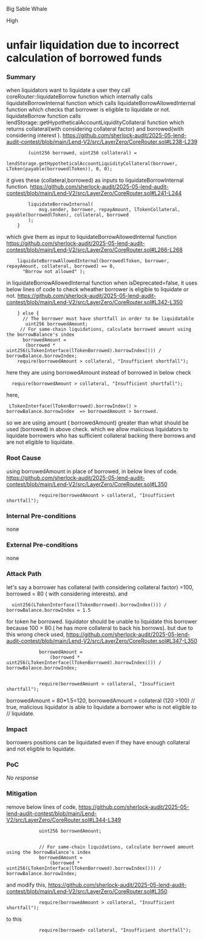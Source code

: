 Big Sable Whale

High

# unfair liquidation due to incorrect calculation of borrowed funds

### Summary

when liquidators want to liquidate a user they call coreRouter::liquidateBorrow function which internally calls liquidateBorrowInternal function which calls liquidateBorrowAllowedInternal function which checks that borrower is eligible to liquidate or not.
liquidateBorrow function calls lendStorage::getHypotheticalAccountLiquidityCollateral function which returns collateral(with considering collateral factor) and borrowed(with considering interest ). 
https://github.com/sherlock-audit/2025-05-lend-audit-contest/blob/main/Lend-V2/src/LayerZero/CoreRouter.sol#L238-L239

```solidity
        (uint256 borrowed, uint256 collateral) =
            lendStorage.getHypotheticalAccountLiquidityCollateral(borrower, LToken(payable(borrowedlToken)), 0, 0);
```

it gives these  (collateral,borrowed) as inputs to liquidateBorrowInternal function.
https://github.com/sherlock-audit/2025-05-lend-audit-contest/blob/main/Lend-V2/src/LayerZero/CoreRouter.sol#L241-L244

```solidity
        liquidateBorrowInternal(
            msg.sender, borrower, repayAmount, lTokenCollateral, payable(borrowedlToken), collateral, borrowed
        );
    }
```

which give them as input to liquidateBorrowAllowedInternal function
https://github.com/sherlock-audit/2025-05-lend-audit-contest/blob/main/Lend-V2/src/LayerZero/CoreRouter.sol#L266-L268

```solidity
    liquidateBorrowAllowedInternal(borrowedlToken, borrower, repayAmount, collateral, borrowed) == 0,
      "Borrow not allowed" );
```

in liquidateBorrowAllowedInternal function when  isDeprecated=false, it uses below lines of code to check wheather borrower is eligible to liquidate or not.
https://github.com/sherlock-audit/2025-05-lend-audit-contest/blob/main/Lend-V2/src/LayerZero/CoreRouter.sol#L342-L350

```solidit
    } else {
      // The borrower must have shortfall in order to be liquidatable
       uint256 borrowedAmount;
     // For same-chain liquidations, calculate borrowed amount using the borrowBalance's index
      borrowedAmount =
       (borrowed * uint256(LTokenInterface(lTokenBorrowed).borrowIndex())) / borrowBalance.borrowIndex;
    require(borrowedAmount > collateral, "Insufficient shortfall");
```

here they are using borrowedAmount instead of borrowed in below check 

```solidity
  require(borrowedAmount > collateral, "Insufficient shortfall");
```

here, 

```solidity
 LTokenInterface(lTokenBorrowed).borrowIndex() > borrowBalance.borrowIndex  => borrowedAmount > borrowed.
```

so we are using amount ( borrowedAmount) greater than what should be used (borrowed) in above check.
which we allow malicious liquidators to liquidate borrowers who has sufficient collateral backing there borrows and are not eligible to liquidate.

### Root Cause

using borrowedAmount in place of borrowed, in below lines of code.
https://github.com/sherlock-audit/2025-05-lend-audit-contest/blob/main/Lend-V2/src/LayerZero/CoreRouter.sol#L350

```solidity
            require(borrowedAmount > collateral, "Insufficient shortfall");
```

### Internal Pre-conditions

none 

### External Pre-conditions

none 

### Attack Path

let's say a borrower has collateral (with considering collateral factor) =100, borrowed = 80 ( with considering interests).
and

```solidity
  uint256(LTokenInterface(lTokenBorrowed).borrowIndex())) / borrowBalance.borrowIndex = 1.5 
```
for token he borrowed.
liquidator should be unable to liquidate this borrower because 100 > 80.( he has more collateral to back his borrows).
but due to this wrong  check used,
https://github.com/sherlock-audit/2025-05-lend-audit-contest/blob/main/Lend-V2/src/LayerZero/CoreRouter.sol#L347-L350

```solidity
            borrowedAmount =
                (borrowed * uint256(LTokenInterface(lTokenBorrowed).borrowIndex())) / borrowBalance.borrowIndex;


            require(borrowedAmount > collateral, "Insufficient shortfall");
```


borrowedAmount = 80*1.5=120,
borrowedAmount > collateral (120 >100) // true, malicious liquidator is able to liquidate a borrower who is not eligible to // liquidate.

### Impact

borrowers positions  can be liquidated even if they have enough collateral and  not eligible to liquidate.

### PoC

_No response_

### Mitigation

remove below lines of code,
https://github.com/sherlock-audit/2025-05-lend-audit-contest/blob/main/Lend-V2/src/LayerZero/CoreRouter.sol#L344-L349

```solidity
            uint256 borrowedAmount;


            // For same-chain liquidations, calculate borrowed amount using the borrowBalance's index
            borrowedAmount =
                (borrowed * uint256(LTokenInterface(lTokenBorrowed).borrowIndex())) / borrowBalance.borrowIndex;
```

and modify this,
https://github.com/sherlock-audit/2025-05-lend-audit-contest/blob/main/Lend-V2/src/LayerZero/CoreRouter.sol#L350

```solidity
            require(borrowedAmount > collateral, "Insufficient shortfall");
```

to this 

```solidity
            require(borrowed> collateral, "Insufficient shortfall");
```